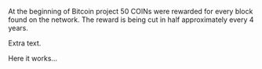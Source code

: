 At the beginning of Bitcoin project 50 COINs were rewarded for every block found on the network.
The reward is being cut in half approximately every 4 years.

Extra text.

Here it works...